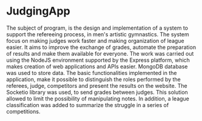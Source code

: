 # JudgingApp
The subject of program, is the design and implementation of a system to support the refereeing process, in men's artistic gymnastics.
The system focus on making judges work faster and making organization of league easier.
It aims to improve the exchange of grades, automate the preparation of results and make them available for everyone. 
The work was carried out using the NodeJS environment supported by the Express platform, which makes creation of web applications and APIs easier.
MongoDB database was used to store data. The basic functionalities implemented in the application, make it possible to distinguish the roles performed by the referees, judge, competitors and present the results on the website.
The Socketio library was used, to send grades between judges. This solution allowed to limit the possibility of manipulating notes. In addition, a league classification was added to summarize the struggle in a series of competitions.
